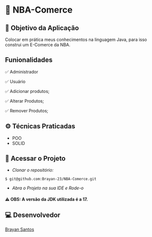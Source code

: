 # 🏀 NBA-Comerce 

## :link: Objetivo da Aplicação 
Colocar em prática meus conhecimentos na linguagem Java, para isso construi um E-Comerce da NBA. 

## Funionalidades
✅ Administrador

✅ Usuário

✅ Adicionar produtos;

✅ Alterar Produtos;

✅ Remover Produtos;

## ⚙️ Técnicas Praticadas
- POO
- SOLID 


## 📁 Acessar o Projeto

- *Clonar o repositório:*

```
$ git@github.com:Brayan-23/NBA-Comerce.git
```

- *Abra o Projeto na sua IDE e Rode-o*

#### ⚠️ OBS: A versão da JDK utilizada é a 17.



## 💻 Desenvolvedor

<a href="https://www.linkedin.com/in/braka/">Brayan Santos</a>
